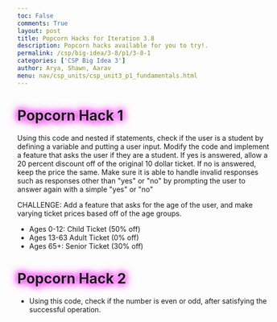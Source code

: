 ```yaml
---
toc: False
comments: True
layout: post
title: Popcorn Hacks for Iteration 3.8
description: Popcorn hacks available for you to try!.
permalink: /csp/big-idea/3-8/p1/3-8-1
categories: ['CSP Big Idea 3']
author: Arya, Shawn, Aarav
menu: nav/csp_units/csp_unit3_p1_fundamentals.html
---
```


<style>
  h1 {
    animation: glow 1s ease-in-out infinite alternate;
  }
</style>

<h1>
  Popcorn Hack 1
</h1>

<style>
@keyframes glow {
  from {
    text-shadow: 0 0 5px #fff, 0 0 10px #ff00ff, 0 0 15px #ff00ff, 0 0 20px #ff00ff;
  }
  to {
    text-shadow: 0 0 20px #ff00ff, 0 0 30px #ff00ff, 0 0 40px #ff00ff, 0 0 50px #ff00ff;
  }
}
</style>

Using this code and nested if statements, check if the user is a student by defining a variable and putting a user input. Modify the code and implement a feature that asks the user if they are a student. If yes is answered, allow a 20 percent discount off of the original 10 dollar ticket. If no is answered, keep the price the same. Make sure it is able to handle invalid responses such as responses other than "yes" or "no" by prompting the user to answer again with a simple "yes" or "no"

CHALLENGE: Add a feature that asks for the age of the user, and make varying ticket prices based off of the age groups.
- Ages 0-12: Child Ticket (50% off)
- Ages 13-63 Adult Ticket (0% off)
- Ages 65+: Senior Ticket (30% off)

# Popcorn Hack 2
- Using this code, check if the number is even or odd, after satisfying the successful operation. 
